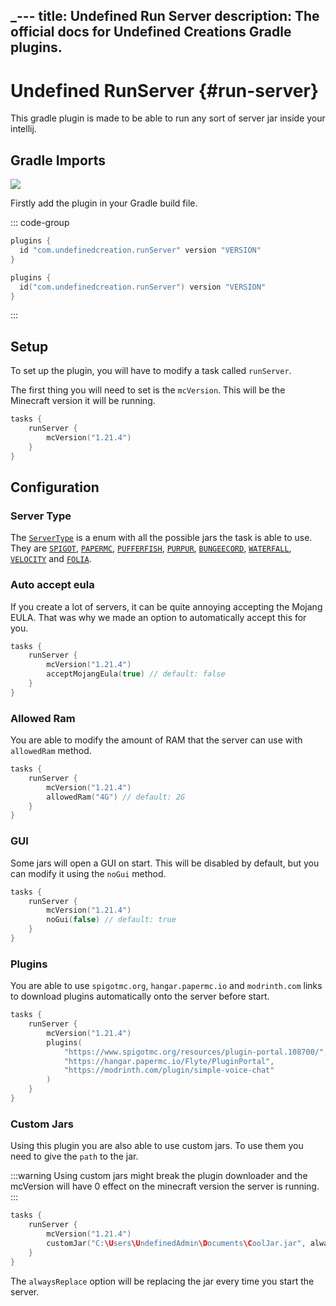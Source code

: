 _---
title: Undefined Run Server
description: The official docs for Undefined Creations Gradle plugins.
---

# Undefined RunServer {#run-server}

This gradle plugin is made to be able to run any sort of server jar inside your intellij.

## Gradle Imports

[![](https://img.shields.io/gradle-plugin-portal/v/com.undefinedcreation.runServer)](https://plugins.gradle.org/plugin/com.undefinedcreation.runServer)

Firstly add the plugin in your Gradle build file.

::: code-group
```groovy [build.gradle]
plugins {
  id "com.undefinedcreation.runServer" version "VERSION"
}
```
```kts [build.gradle.kts]
plugins {
  id("com.undefinedcreation.runServer") version "VERSION"
}
```
:::

## Setup

To set up the plugin, you will have to modify a task called `runServer`.

The first thing you will need to set is the `mcVersion`. This will be the Minecraft version it will be running.

```kts
tasks {
    runServer {
        mcVersion("1.21.4")
    }
}
```

## Configuration

### Server Type

The [`ServerType`](https://github.com/UndefinedCreations/UndefinedRunServer/blob/master/src/main/kotlin/com/undefinedcreation/runServer/ServerType.kt) is a enum with all the possible jars the task is able to use. 
They are
[`SPIGOT`](https://www.spigotmc.org/), 
[`PAPERMC`](https://github.com/PaperMC/Paper), 
[`PUFFERFISH`](https://github.com/pufferfish-gg/Pufferfish), 
[`PURPUR`](https://github.com/PurpurMC/Purpur), 
[`BUNGEECORD`](https://github.com/SpigotMC/BungeeCord), 
[`WATERFALL`](https://github.com/PaperMC/Waterfall), 
[`VELOCITY`](https://github.com/PaperMC/Velocity) and
[`FOLIA`](https://github.com/PaperMC/Folia).

### Auto accept eula

If you create a lot of servers, it can be quite annoying accepting the Mojang EULA. That was why we made an option to automatically accept this for you.

```kts
tasks {
    runServer {
        mcVersion("1.21.4")
        acceptMojangEula(true) // default: false
    }
}
```

### Allowed Ram

You are able to modify the amount of RAM that the server can use with `allowedRam` method.

```kts
tasks {
    runServer {
        mcVersion("1.21.4")
        allowedRam("4G") // default: 2G
    }
}
```

### GUI

Some jars will open a GUI on start. This will be disabled by default, but you can modify it using the `noGui` method.

```kts
tasks {
    runServer {
        mcVersion("1.21.4")
        noGui(false) // default: true
    }
}
```

### Plugins

You are able to use `spigotmc.org`, `hangar.papermc.io` and `modrinth.com` links to download plugins automatically onto the server before start.

```kts
tasks {
    runServer {
        mcVersion("1.21.4")
        plugins(
            "https://www.spigotmc.org/resources/plugin-portal.108700/",
            "https://hangar.papermc.io/Flyte/PluginPortal",
            "https://modrinth.com/plugin/simple-voice-chat"
        )
    }
}
```

### Custom Jars

Using this plugin you are also able to use custom jars. To use them you need to give the `path` to the jar.

:::warning
Using custom jars might break the plugin downloader and the mcVersion will have 0 effect on the minecraft version the server is running.
:::

```kts
tasks {
    runServer {
        mcVersion("1.21.4")
        customJar("C:\Users\UndefinedAdmin\Documents\CoolJar.jar", alwaysReplace = true)
    }
}
```

The `alwaysReplace` option will be replacing the jar every time you start the server.
